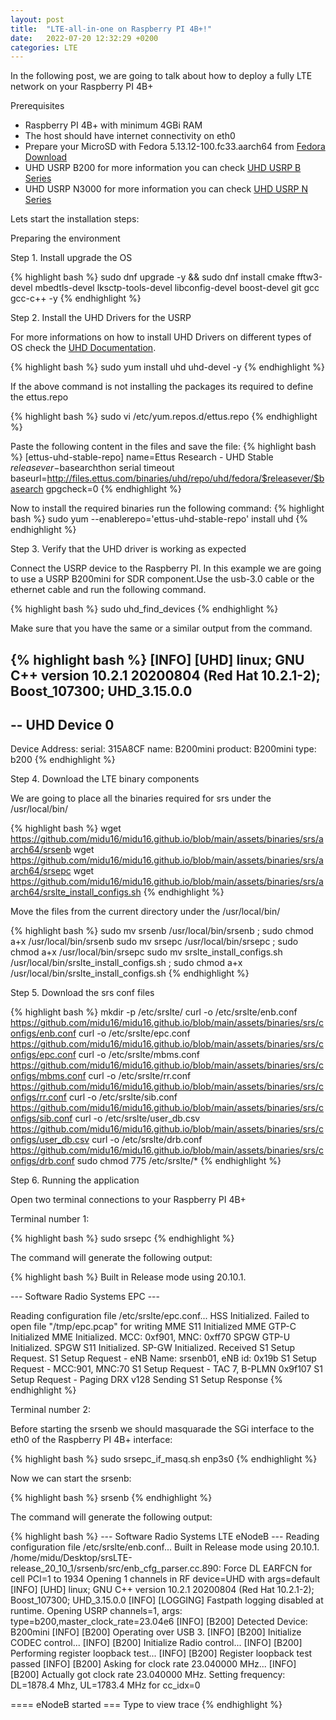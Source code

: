 ```yaml
---
layout: post
title:  "LTE-all-in-one on Raspberry PI 4B+!"
date:   2022-07-20 12:32:29 +0200
categories: LTE
---
```

In the following post, we are going to talk about how to deploy a fully LTE network on your Raspberry PI 4B+

Prerequisites

- Raspberry PI 4B+ with minimum 4GBi RAM
- The host should have internet connectivity on eth0
- Prepare your MicroSD with Fedora 5.13.12-100.fc33.aarch64 from [Fedora Download][fedora-doc]
- UHD USRP B200 for more information you can check [UHD USRP B Series][usrp-doc-b]
- UHD USRP N3000 for more information you can check [UHD USRP N Series][usrp-doc-n]

Lets start the installation steps:

Preparing the environment

Step 1. Install upgrade the OS

{% highlight bash %}
 sudo dnf upgrade -y  && sudo dnf install cmake fftw3-devel mbedtls-devel lksctp-tools-devel libconfig-devel boost-devel git gcc gcc-c++ -y
{% endhighlight %}

Step 2. Install the UHD Drivers for the USRP

For more informations on how to install UHD Drivers on different types of OS check the [UHD Documentation][uhd-doc].

{% highlight bash %}
 sudo yum install uhd uhd-devel -y 
{% endhighlight %}

If the above command is not installing the packages its required to define the ettus.repo

{% highlight bash %}
 sudo vi /etc/yum.repos.d/ettus.repo
{% endhighlight %}

Paste the following content in the files and save the file:
{% highlight bash %}
 [ettus-uhd-stable-repo]
  name=Ettus Research - UHD Stable $releasever-$basearchthon serial timeout
  baseurl=http://files.ettus.com/binaries/uhd/repo/uhd/fedora/$releasever/$basearch
  gpgcheck=0
{% endhighlight %}

Now to install the required binaries run the following command:
{% highlight bash %}
 sudo yum --enablerepo='ettus-uhd-stable-repo' install uhd
{% endhighlight %}

Step 3. Verify that the UHD driver is working as expected

Connect the USRP device to the Raspberry PI. In this example we are going to use a USRP B200mini for SDR component.Use the usb-3.0 cable or the ethernet cable and run the following command.

{% highlight bash %}
sudo uhd_find_devices
{% endhighlight %}

Make sure that you have the same or a similar output from the command.

{% highlight bash %}
[INFO] [UHD] linux; GNU C++ version 10.2.1 20200804 (Red Hat 10.2.1-2); Boost_107300; UHD_3.15.0.0
--------------------------------------------------
-- UHD Device 0
--------------------------------------------------
Device Address:
   serial: 315A8CF
   name: B200mini
   product: B200mini
   type: b200
{% endhighlight %}


Step 4. Download the LTE binary components

We are going to place all the binaries required for srs under the /usr/local/bin/

{% highlight bash %}
 wget https://github.com/midu16/midu16.github.io/blob/main/assets/binaries/srs/aarch64/srsenb
 wget https://github.com/midu16/midu16.github.io/blob/main/assets/binaries/srs/aarch64/srsepc
 wget https://github.com/midu16/midu16.github.io/blob/main/assets/binaries/srs/aarch64/srslte_install_configs.sh
{% endhighlight %}

Move the files from the current directory under the /usr/local/bin/

{% highlight bash %}
 sudo mv srsenb /usr/local/bin/srsenb ; sudo chmod a+x /usr/local/bin/srsenb
 sudo mv srsepc /usr/local/bin/srsepc ; sudo chmod a+x /usr/local/bin/srsepc
 sudo mv srslte_install_configs.sh /usr/local/bin/srslte_install_configs.sh ; sudo chmod a+x /usr/local/bin/srslte_install_configs.sh
{% endhighlight %}

Step 5. Download the srs conf files

{% highlight bash %}
 mkdir -p /etc/srslte/
 curl -o /etc/srslte/enb.conf https://github.com/midu16/midu16.github.io/blob/main/assets/binaries/srs/configs/enb.conf
 curl -o /etc/srslte/epc.conf https://github.com/midu16/midu16.github.io/blob/main/assets/binaries/srs/configs/epc.conf
 curl -o /etc/srslte/mbms.conf https://github.com/midu16/midu16.github.io/blob/main/assets/binaries/srs/configs/mbms.conf
 curl -o /etc/srslte/rr.conf https://github.com/midu16/midu16.github.io/blob/main/assets/binaries/srs/configs/rr.conf
 curl -o /etc/srslte/sib.conf https://github.com/midu16/midu16.github.io/blob/main/assets/binaries/srs/configs/sib.conf
 curl -o /etc/srslte/user_db.csv https://github.com/midu16/midu16.github.io/blob/main/assets/binaries/srs/configs/user_db.csv
 curl -o /etc/srslte/drb.conf https://github.com/midu16/midu16.github.io/blob/main/assets/binaries/srs/configs/drb.conf
 sudo chmod 775 /etc/srslte/*
{% endhighlight %}

Step 6. Running the application

Open two terminal connections to your Raspberry PI 4B+

Terminal number 1:

{% highlight bash %}
 sudo srsepc
{% endhighlight %}

The command will generate the following output:

{% highlight bash %}
Built in Release mode using 20.10.1.


---  Software Radio Systems EPC  ---

Reading configuration file /etc/srslte/epc.conf...
HSS Initialized.
Failed to open file "/tmp/epc.pcap" for writing
MME S11 Initialized
MME GTP-C Initialized
MME Initialized. MCC: 0xf901, MNC: 0xff70
SPGW GTP-U Initialized.
SPGW S11 Initialized.
SP-GW Initialized.
Received S1 Setup Request.
S1 Setup Request - eNB Name: srsenb01, eNB id: 0x19b
S1 Setup Request - MCC:901, MNC:70
S1 Setup Request - TAC 7, B-PLMN 0x9f107
S1 Setup Request - Paging DRX v128
Sending S1 Setup Response
{% endhighlight %}

Terminal number 2:

Before starting the srsenb we should masquarade the SGi interface to the eth0 of the Raspberry PI 4B+ interface:

{% highlight bash %}
 sudo srsepc_if_masq.sh enp3s0
{% endhighlight %}

Now we can start the srsenb:

{% highlight bash %}
 srsenb
{% endhighlight %}


The command will generate the following output:

{% highlight bash %}
---  Software Radio Systems LTE eNodeB  ---
Reading configuration file /etc/srslte/enb.conf...
Built in Release mode using 20.10.1.
/home/midu/Desktop/srsLTE-release_20_10_1/srsenb/src/enb_cfg_parser.cc.890: Force DL EARFCN for cell PCI=1 to 1934
Opening 1 channels in RF device=UHD with args=default
[INFO] [UHD] linux; GNU C++ version 10.2.1 20200804 (Red Hat 10.2.1-2); Boost_107300; UHD_3.15.0.0
[INFO] [LOGGING] Fastpath logging disabled at runtime.
Opening USRP channels=1, args: type=b200,master_clock_rate=23.04e6
[INFO] [B200] Detected Device: B200mini
[INFO] [B200] Operating over USB 3.
[INFO] [B200] Initialize CODEC control...
[INFO] [B200] Initialize Radio control...
[INFO] [B200] Performing register loopback test...
[INFO] [B200] Register loopback test passed
[INFO] [B200] Asking for clock rate 23.040000 MHz...
[INFO] [B200] Actually got clock rate 23.040000 MHz.
Setting frequency: DL=1878.4 Mhz, UL=1783.4 MHz for cc_idx=0


==== eNodeB started ===
Type <t> to view trace
{% endhighlight %}


[fedora-doc]: https://docs.fedoraproject.org/en-US/quick-docs/raspberry-pi/
[srs-doc]:   https://docs.srsran.com/en/latest/app_notes/source/pi4/source/index.html
[uhd-doc]: https://files.ettus.com/manual/page_install.html
[srsenb]: https://github.com/midu16/midu16.github.io/blob/main/assets/binaries/srs/aarch64/srsenb
[srsepc]: https://github.com/midu16/midu16.github.io/blob/main/assets/binaries/srs/aarch64/srsepc
[srsepc_if_masq.sh]: https://github.com/midu16/midu16.github.io/blob/main/assets/binaries/srs/aarch64/srsepc_if_masq.sh
[srslte_install_configs.sh]:https://github.com/midu16/midu16.github.io/blob/main/assets/binaries/srs/aarch64/srslte_install_configs.sh
[usrp-doc-b]: https://www.ettus.com/product-categories/usrp-bus-series/
[usrp-doc-n]: https://www.ettus.com/product-categories/usrp-networked-series/
